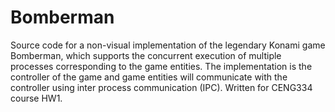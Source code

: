 # Bomberman

Source code for a non-visual implementation of the legendary Konami game Bomberman, 
which supports the concurrent execution of multiple processes corresponding to the game entities. The
implementation is the controller of the game and game entities will communicate with the controller
using inter process communication (IPC). Written for CENG334 course HW1.
